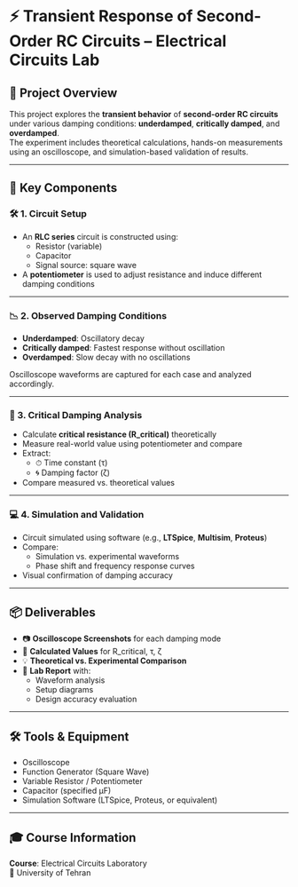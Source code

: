 # ⚡ Transient Response of Second-Order RC Circuits – Electrical Circuits Lab

## 📌 Project Overview
This project explores the **transient behavior** of **second-order RC circuits** under various damping conditions: **underdamped**, **critically damped**, and **overdamped**.  
The experiment includes theoretical calculations, hands-on measurements using an oscilloscope, and simulation-based validation of results.

---

## 🔧 Key Components

### 🛠 1. Circuit Setup
- An **RLC series** circuit is constructed using:
  - Resistor (variable)
  - Capacitor
  - Signal source: square wave
- A **potentiometer** is used to adjust resistance and induce different damping conditions

---

### 📉 2. Observed Damping Conditions
- **Underdamped**: Oscillatory decay
- **Critically damped**: Fastest response without oscillation
- **Overdamped**: Slow decay with no oscillations

Oscilloscope waveforms are captured for each case and analyzed accordingly.

---

### 📏 3. Critical Damping Analysis
- Calculate **critical resistance (R_critical)** theoretically  
- Measure real-world value using potentiometer and compare  
- Extract:
  - ⏱ Time constant (τ)
  - 🌀 Damping factor (ζ)  
- Compare measured vs. theoretical values

---

### 💻 4. Simulation and Validation
- Circuit simulated using software (e.g., **LTSpice**, **Multisim**, **Proteus**)
- Compare:
  - Simulation vs. experimental waveforms
  - Phase shift and frequency response curves
- Visual confirmation of damping accuracy

---

## 📦 Deliverables

- 📷 **Oscilloscope Screenshots** for each damping mode
- 🧮 **Calculated Values** for R_critical, τ, ζ
- 💡 **Theoretical vs. Experimental Comparison**
- 📄 **Lab Report** with:
  - Waveform analysis
  - Setup diagrams
  - Design accuracy evaluation

---

## 🛠️ Tools & Equipment

- Oscilloscope  
- Function Generator (Square Wave)  
- Variable Resistor / Potentiometer  
- Capacitor (specified μF)  
- Simulation Software (LTSpice, Proteus, or equivalent)

---

## 🎓 Course Information

**Course**: Electrical Circuits Laboratory  
📍 University of Tehran  
